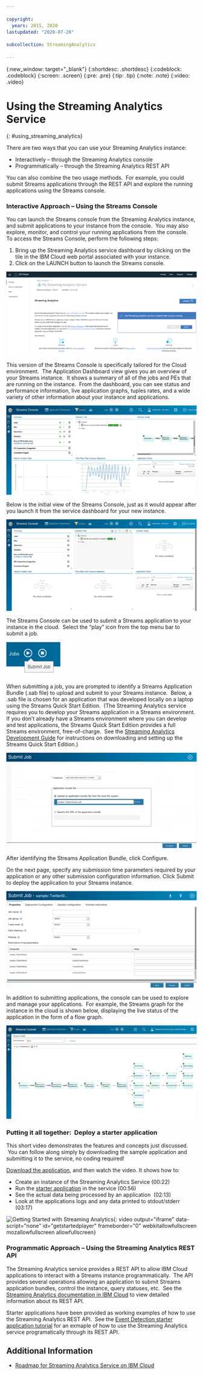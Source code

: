 ```yaml
---

copyright:
  years: 2015, 2020
lastupdated: "2020-07-28"

subcollection: StreamingAnalytics

---
```




<!-- Attribute definitions -->
{:new_window: target="_blank"}
{:shortdesc: .shortdesc}
{:codeblock: .codeblock}
{:screen: .screen}
{:pre: .pre}
{:tip: .tip}
{:note: .note}
{:video: .video}


# Using the Streaming Analytics Service
{: #using_streaming_analytics}

There are two ways that you can use your Streaming Analytics instance:

- Interactively – through the Streaming Analytics console
- Programmatically – through the Streaming Analytics REST API

You can also combine the two usage methods.  For example, you could submit Streams applications through the REST API and explore the running applications using the Streams console.

### Interactive Approach – Using the Streams Console

You can launch the Streams console from the Streaming Analytics instance, and submit applications to your instance from the console.  You may also explore, monitor, and control your running applications from the console.  To access the Streams Console, perform the following steps:

1.  Bring up the Streaming Analytics service dashboard by clicking on the tile in the IBM Cloud web portal associated with your instance.
2.  Click on the LAUNCH button to launch the Streams console.

[![Streaming Analytics dashboard](images/using/Dashboard.png)](images/using/Dashboard.png)

This version of the Streams Console is specifically tailored for the Cloud environment.  The Application Dashboard view gives you an overview of your Streams instance.  It shows a summary of all of the jobs and PEs that are running on the instance.  From the dashboard, you can see status and performance information, live application graphs, tuples rates, and a wide variety of other information about your instance and applications.

[![Streams Console](images/using/Console.png)](images/using/Console.png)

Below is the initial view of the Streams Console, just as it would appear after you launch it from the service dashboard for your new instance.

[![Streams Console with no running jobs](images/using/ConsoleNoJobs.png)](images/using/ConsoleNoJobs.png)

The Streams Console can be used to submit a Streams application to your instance in the cloud.  Select the “play” icon from the top menu bar to submit a job.

[![Job submit icon](images/using/ConsoleSubmitJobIcon.png)](images/using/ConsoleSubmitJobIcon.png)

When submitting a job, you are prompted to identify a Streams Application Bundle (.sab file) to upload and submit to your Streams instance.  Below, a .sab file is chosen for an application that was developed locally on a laptop using the Streams Quick Start Edition.  (The Streaming Analytics service requires you to develop your Streams application in a Streams environment.  If you don’t already have a Streams environment where you can develop and test applications, the Streams Quick Start Edition provides a full Streams environment, free-of-charge.  See the [Streaming Analytics Development Guide](https://developer.ibm.com/streamsdev/docs/development-guide-choice/) for instructions on downloading and setting up the Streams Quick Start Edition.)

[![Submit twitter stream job](images/using/SubmitJobTwitterStream.png)](images/using/SubmitJobTwitterStream.png)

After identifying the Streams Application Bundle, click Configure.

On the next page, specify any submission time parameters required by your application or any other submission configuration information. Click Submit to deploy the application to your Streams instance.

[![Job submission parameters](images/using/SubmitParams.png)](images/using/SubmitParams.png)

In addition to submitting applications, the console can be used to explore and manage your applications.  For example, the Streams graph for the instance in the cloud is shown below, displaying the live status of the application in the form of a flow graph.

[![Application flow graph and tuple rates](images/using/Graph.png)](images/using/Graph.png)

### Putting it all together:  Deploy a starter application

  This short video demonstrates the features and concepts just discussed.  You can follow along simply by downloading the sample application and submitting it to the service, no coding required!

[Download the application](https://github.com/IBMStreams/samples/releases/download/20170322_release/StockTradesStarterApp.sab), and then watch the video. It shows how to:

- Create an instance of the Streaming Analytics Service (00:22)
- Run the [starter application](https://github.com/IBMStreams/samples/releases/download/20170322_release/StockTradesStarterApp.sab) in the service (00:56)
- See the actual data being processed by an application  (02:13)
- Look at the applications logs and any data printed to stdout/stderr  (03:17)

![Getting Started with Streaming Analytics](https://www.youtube.com/embed/aXAqAaijzWc){: video output="iframe" data-script="none" id="getstartedplayer" frameborder="0" webkitallowfullscreen mozallowfullscreen allowfullscreen}

### Programmatic Approach – Using the Streaming Analytics REST API

The Streaming Analytics service provides a REST API to allow IBM Cloud applications to interact with a Streams instance programmatically.  The API provides several operations allowing an application to submit Streams application bundles, control the instance, query statuses, etc.  See the [Streaming Analytics documentation in IBM Cloud](https://www.ng.bluemix.net/docs/services/StreamingAnalytics/index.html#r_restapi?cm_sp=dw-bluemix-_-streamsdev-_-devcenter) to view detailed information about its REST API.

Starter applications have been provided as working examples of how to use the Streaming Analytics REST API.  See the [Event Detection starter application tutorial](https://developer.ibm.com/streamsdev/docs/detect-events-with-streams/) for an exmaple of how to use the Streaming Analytics service programatically through its REST API.

## Additional Information

- [Roadmap for Streaming Analytics Service on IBM Cloud](/docs/StreamingAnalytics?topic=StreamingAnalytics-roadmap)

